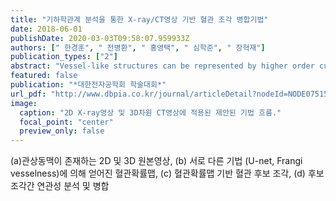 ```yaml
---
title: "기하학관계 분석을 통한 X-ray/CT영상 기반 혈관 조각 병합기법"
date: 2018-06-01
publishDate: 2020-03-03T09:58:07.959933Z
authors: [" 한경훈", " 전병환", " 홍영택", " 심학준", " 장혁재"]
publication_types: ["2"]
abstract: "Vessel-like structures can be represented by higher order curves. Such curvature and torsion are useful properties for analysis of coronary artery. With conventional methods for coronary artery segmentation in X-ray and CT images, accuracy can be improved by clustering and merging using geometric properties. Broken or disconnected vessels due to the plaques can be merged into one by the proposed method."
featured: false
publication: "*대한전자공학회 학술대회*"
url_pdf: "http://www.dbpia.co.kr/journal/articleDetail?nodeId=NODE07515813"
image:
  caption: "2D X-ray영상 및 3D차원 CT영상에 적용된 제안된 기법 흐름."
  focal_point: "center"
  preview_only: false
---
```

(a)관상동맥이 존재하는 2D 및 3D 원본영상, (b) 서로 다른 기법 (U-net, Frangi vesselness)에 의해 얻어진 혈관확률맵, (c) 혈관확률맵 기반 혈관 후보 조각, (d) 후보 조각간 연관성 분석 및 병합
